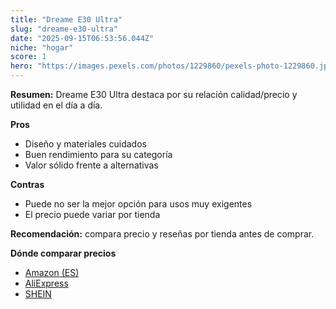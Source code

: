 ```yaml
---
title: "Dreame E30 Ultra"
slug: "dreame-e30-ultra"
date: "2025-09-15T06:53:56.044Z"
niche: "hogar"
score: 1
hero: "https://images.pexels.com/photos/1229860/pexels-photo-1229860.jpeg?auto=compress&cs=tinysrgb&fit=crop&h=627&w=1200&auto=compress&cs=tinysrgb&w=1200&h=675&fit=crop"
---
```


**Resumen:** Dreame E30 Ultra destaca por su relación calidad/precio y utilidad en el día a día.

**Pros**
- Diseño y materiales cuidados
- Buen rendimiento para su categoría
- Valor sólido frente a alternativas

**Contras**
- Puede no ser la mejor opción para usos muy exigentes
- El precio puede variar por tienda

**Recomendación:** compara precio y reseñas por tienda antes de comprar.

**Dónde comparar precios**
- [Amazon (ES)](https://www.amazon.es/s?k=Dreame%20E30%20Ultra&tag=teknovashop25-21)
- [AliExpress](https://www.aliexpress.com/wholesale?SearchText=Dreame%20E30%20Ultra)
- [SHEIN](https://www.shein.com/pdsearch/Dreame%20E30%20Ultra)
